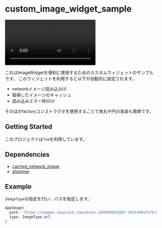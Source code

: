 # custom_image_widget_sample

<video src="https://github.com/user-attachments/assets/f36ff598-0012-44d6-bf36-9f7d39e37a8a"></video>

これはImageWidgetを便利に使用するためのカスタムウィジェットのサンプルです。
このウィジェットを利用すると以下が自動的に設定されます。

- networkイメージ読み込みUI
- 取得したイメージのキャッシュ
- 読み込みエラー時のUI

そのほかfactoryコンストラクタを使用することで角丸や円の実装も簡単です。

## Getting Started

このプロジェクトは`fvm`を利用しています。

## Dependencies

- [cached_network_image](https://pub.dev/packages/cached_network_image)
- [shimmer](https://pub.dev/packages/shimmer)

## Example

`ImageType`の指定を行い、パスを指定します。
```dart
AppImage(
  path: 'https://images.unsplash.com/photo-1650930629267-293fd465fefb?q=80&w=3687&auto=format&fit=crop&ixlib=rb-4.0.3&ixid=M3wxMjA3fDB8MHxwaG90by1wYWdlfHx8fGVufDB8fHx8fA%3D%3D',
  type: ImageType.url,
)
```
